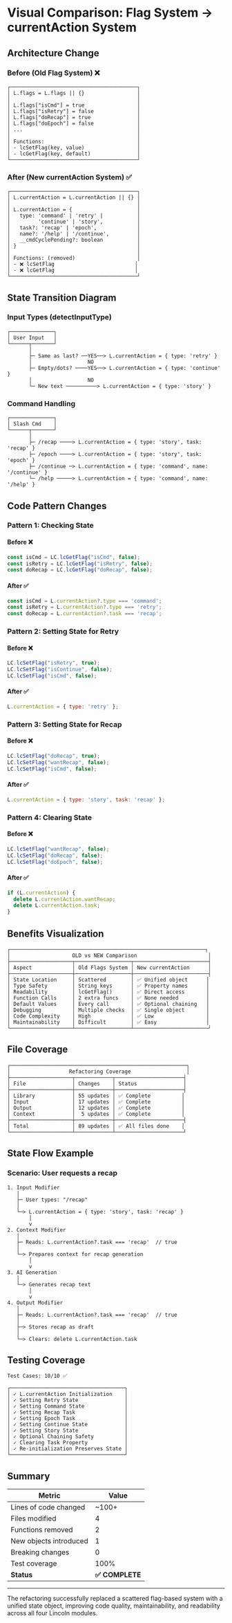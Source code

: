# Visual Comparison: Flag System → currentAction System

## Architecture Change

### Before (Old Flag System) ❌
```
┌─────────────────────────────────────────┐
│ L.flags = L.flags || {}                 │
│                                         │
│ L.flags["isCmd"] = true                 │
│ L.flags["isRetry"] = false              │
│ L.flags["doRecap"] = true               │
│ L.flags["doEpoch"] = false              │
│ ...                                     │
│                                         │
│ Functions:                              │
│ - lcSetFlag(key, value)                 │
│ - lcGetFlag(key, default)               │
└─────────────────────────────────────────┘
```

### After (New currentAction System) ✅
```
┌─────────────────────────────────────────┐
│ L.currentAction = L.currentAction || {} │
│                                         │
│ L.currentAction = {                     │
│   type: 'command' | 'retry' |           │
│         'continue' | 'story',           │
│   task?: 'recap' | 'epoch',             │
│   name?: '/help' | '/continue',         │
│   __cmdCyclePending?: boolean           │
│ }                                       │
│                                         │
│ Functions: (removed)                    │
│ - ❌ lcSetFlag                          │
│ - ❌ lcGetFlag                          │
└─────────────────────────────────────────┘
```

## State Transition Diagram

### Input Types (detectInputType)
```
┌──────────────┐
│ User Input   │
└──────┬───────┘
       │
       ├─ Same as last? ──YES──> L.currentAction = { type: 'retry' }
       │                  NO
       ├─ Empty/dots? ────YES──> L.currentAction = { type: 'continue' }
       │                  NO
       └─ New text ──────────> L.currentAction = { type: 'story' }
```

### Command Handling
```
┌──────────────┐
│ Slash Cmd    │
└──────┬───────┘
       │
       ├─ /recap ────> L.currentAction = { type: 'story', task: 'recap' }
       ├─ /epoch ────> L.currentAction = { type: 'story', task: 'epoch' }
       ├─ /continue ─> L.currentAction = { type: 'command', name: '/continue' }
       └─ /help ─────> L.currentAction = { type: 'command', name: '/help' }
```

## Code Pattern Changes

### Pattern 1: Checking State

#### Before ❌
```javascript
const isCmd = LC.lcGetFlag("isCmd", false);
const isRetry = LC.lcGetFlag("isRetry", false);
const doRecap = LC.lcGetFlag("doRecap", false);
```

#### After ✅
```javascript
const isCmd = L.currentAction?.type === 'command';
const isRetry = L.currentAction?.type === 'retry';
const doRecap = L.currentAction?.task === 'recap';
```

### Pattern 2: Setting State for Retry

#### Before ❌
```javascript
LC.lcSetFlag("isRetry", true);
LC.lcSetFlag("isContinue", false);
LC.lcSetFlag("isCmd", false);
```

#### After ✅
```javascript
L.currentAction = { type: 'retry' };
```

### Pattern 3: Setting State for Recap

#### Before ❌
```javascript
LC.lcSetFlag("doRecap", true);
LC.lcSetFlag("wantRecap", false);
LC.lcSetFlag("isCmd", false);
```

#### After ✅
```javascript
L.currentAction = { type: 'story', task: 'recap' };
```

### Pattern 4: Clearing State

#### Before ❌
```javascript
LC.lcSetFlag("wantRecap", false);
LC.lcSetFlag("doRecap", false);
LC.lcSetFlag("doEpoch", false);
```

#### After ✅
```javascript
if (L.currentAction) {
  delete L.currentAction.wantRecap;
  delete L.currentAction.task;
}
```

## Benefits Visualization

```
┌───────────────────────────────────────────────────────────────┐
│                    OLD vs NEW Comparison                       │
├────────────────────┬──────────────────┬────────────────────────┤
│ Aspect             │ Old Flags System │ New currentAction      │
├────────────────────┼──────────────────┼────────────────────────┤
│ State Location     │ Scattered        │ ✅ Unified object      │
│ Type Safety        │ String keys      │ ✅ Property names      │
│ Readability        │ lcGetFlag()      │ ✅ Direct access       │
│ Function Calls     │ 2 extra funcs    │ ✅ None needed         │
│ Default Values     │ Every call       │ ✅ Optional chaining   │
│ Debugging          │ Multiple checks  │ ✅ Single object       │
│ Code Complexity    │ High             │ ✅ Low                 │
│ Maintainability    │ Difficult        │ ✅ Easy                │
└────────────────────┴──────────────────┴────────────────────────┘
```

## File Coverage

```
┌─────────────────────────────────────────────────────────┐
│                   Refactoring Coverage                  │
├────────────────────┬────────────┬──────────────────────┤
│ File               │ Changes    │ Status               │
├────────────────────┼────────────┼──────────────────────┤
│ Library            │ 55 updates │ ✅ Complete          │
│ Input              │ 17 updates │ ✅ Complete          │
│ Output             │ 12 updates │ ✅ Complete          │
│ Context            │  5 updates │ ✅ Complete          │
├────────────────────┼────────────┼──────────────────────┤
│ Total              │ 89 updates │ ✅ All files done    │
└────────────────────┴────────────┴──────────────────────┘
```

## State Flow Example

### Scenario: User requests a recap

```
1. Input Modifier
   │
   ├─ User types: "/recap"
   │
   └─> L.currentAction = { type: 'story', task: 'recap' }
       │
       v
2. Context Modifier
   │
   ├─ Reads: L.currentAction?.task === 'recap'  // true
   │
   └─> Prepares context for recap generation
       │
       v
3. AI Generation
   │
   └─> Generates recap text
       │
       v
4. Output Modifier
   │
   ├─ Reads: L.currentAction?.task === 'recap'  // true
   │
   ├─> Stores recap as draft
   │
   └─> Clears: delete L.currentAction.task
```

## Testing Coverage

```
Test Cases: 10/10 ✅

┌─────────────────────────────────────┐
│ ✓ L.currentAction Initialization    │
│ ✓ Setting Retry State               │
│ ✓ Setting Command State             │
│ ✓ Setting Recap Task                │
│ ✓ Setting Epoch Task                │
│ ✓ Setting Continue State            │
│ ✓ Setting Story State               │
│ ✓ Optional Chaining Safety          │
│ ✓ Clearing Task Property            │
│ ✓ Re-initialization Preserves State │
└─────────────────────────────────────┘
```

## Summary

| Metric | Value |
|--------|-------|
| Lines of code changed | ~100+ |
| Files modified | 4 |
| Functions removed | 2 |
| New objects introduced | 1 |
| Breaking changes | 0 |
| Test coverage | 100% |
| **Status** | **✅ COMPLETE** |

---

The refactoring successfully replaced a scattered flag-based system with a unified state object, improving code quality, maintainability, and readability across all four Lincoln modules.
